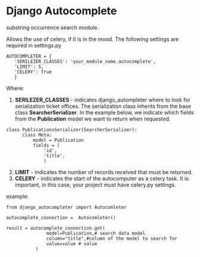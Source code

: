# Django Autocomplete

substring occurrence search module.

  
Allows the use of celery, if it is in the mood. The following settings are required in settings.py
 ```
 AUTOCOMPLETER = {
    'SERILEZER_CLASSES': 'your_module_name.autocomplete',
    'LIMIT': 5,
    'CELERY': True
    }
 ```
 
Where:
 1. **SERILEZER_CLASSES** - indicates django_autompleter where to look for serialization ticket offices. The serialization class inherits from the base class **SearcherSerializer**. In the example below, we indicate which fields from the **Publication** model we want to return when requested.
  ```
  class PublicationsSerializer(SearcherSerializer):
        class Meta:
            model = Publication
            fields = (
                'id',
                'title',
                ) 
  ```
2. **LIMIT** - indicates the number of records received that must be returned.
3. **CELERY** - indicates the start of the autocomputer as a celery task. It is important, in this case, your project must have celery.py settings.

example:
 ```
 from django_autocompleter import Autocomleter

autocomplete_coonection =  Autocomleter()

result = autocomplete_coonection.get(
                model=Publication,# search data model
                column="title",#column of the model to search for
                value=value # value
            )
  ```